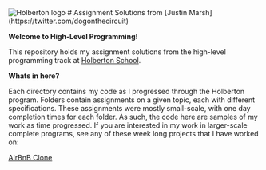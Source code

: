 <img src="https://www.holbertonschool.com/assets/holberton-logo-1cc451260ca3cd297def53f2250a9794810667c7ca7b5fa5879a569a457bf16f.png" alt="Holberton logo">
# Assignment Solutions from [Justin Marsh](https://twitter.com/dogonthecircuit)

**Welcome to High-Level Programming!**

This repository holds my assignment solutions from the high-level programming 
track at [Holberton School](https://www.holbertonschool.com).

**Whats in here?**

Each directory contains my code as I progressed through the Holberton program. 
Folders contain assignments on a given topic, each with different specifications. 
These assignments were mostly small-scale, with one day completion times for each folder. 
As such, the code here are samples of my work as time progressed. If 
you are interested in my work in larger-scale complete programs, 
see any of these week long projects that I have worked on:

[AirBnB Clone](https://github.com/j-tyler/AirBnB_clone)

